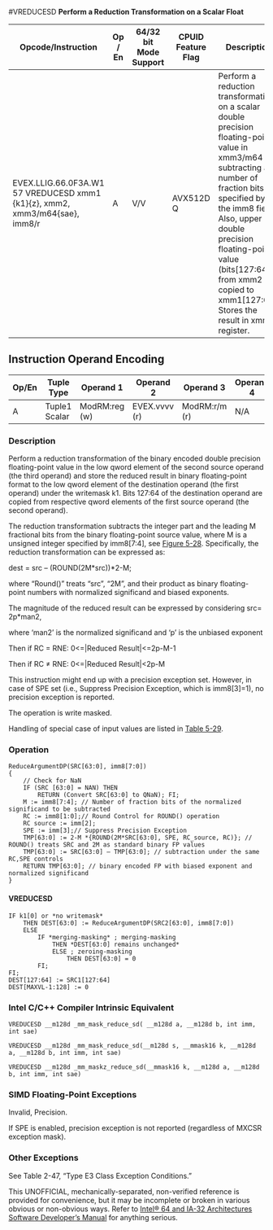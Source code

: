 #VREDUCESD
**Perform a Reduction Transformation on a Scalar Float**

| Opcode/Instruction                                                          | Op / En | 64/32 bit Mode Support | CPUID Feature Flag | Description                                                                                                                                                                                                                                                                                                       |
| --------------------------------------------------------------------------- | ------- | ---------------------- | ------------------ | ----------------------------------------------------------------------------------------------------------------------------------------------------------------------------------------------------------------------------------------------------------------------------------------------------------------- |
| EVEX.LLIG.66.0F3A.W1 57 VREDUCESD xmm1 {k1}{z}, xmm2, xmm3/m64{sae}, imm8/r | A       | V/V                    | AVX512D Q          | Perform a reduction transformation on a scalar double precision floating-point value in xmm3/m64 by subtracting a number of fraction bits specified by the imm8 field. Also, upper double precision floating-point value (bits[127:64]) from xmm2 are copied to xmm1[127:64]. Stores the result in xmm1 register. |

## Instruction Operand Encoding

| Op/En | Tuple Type    | Operand 1     | Operand 2     | Operand 3     | Operand 4 |
| ----- | ------------- | ------------- | ------------- | ------------- | --------- |
| A     | Tuple1 Scalar | ModRM:reg (w) | EVEX.vvvv (r) | ModRM:r/m (r) | N/A       |

### Description

Perform a reduction transformation of the binary encoded double precision floating-point value in the low qword element of the second source operand (the third operand) and store the reduced result in binary floating-point format to the low qword element of the destination operand (the first operand) under the writemask k1. Bits 127:64 of the destination operand are copied from respective qword elements of the first source operand (the second operand).

The reduction transformation subtracts the integer part and the leading M fractional bits from the binary floating-point source value, where M is a unsigned integer specified by imm8[7:4], see [Figure 5-28](/x86/vreducepd#fig-5-28). Specifically, the reduction transformation can be expressed as:

dest = src – (ROUND(2M\*src))\*2-M;

where “Round()” treats “src”, “2M”, and their product as binary floating-point numbers with normalized significand and biased exponents.

The magnitude of the reduced result can be expressed by considering src= 2p\*man2,

where ‘man2’ is the normalized significand and ‘p’ is the unbiased exponent

Then if RC = RNE: 0<=|Reduced Result|<=2p-M-1

Then if RC ≠ RNE: 0<=|Reduced Result|<2p-M

This instruction might end up with a precision exception set. However, in case of SPE set (i.e., Suppress Precision Exception, which is imm8[3]=1), no precision exception is reported.

The operation is write masked.

Handling of special case of input values are listed in [Table 5-29](/x86/vreducepd#tbl-5-29).

### Operation

```
ReduceArgumentDP(SRC[63:0], imm8[7:0])
{
    // Check for NaN
    IF (SRC [63:0] = NAN) THEN
        RETURN (Convert SRC[63:0] to QNaN); FI;
    M := imm8[7:4]; // Number of fraction bits of the normalized significand to be subtracted
    RC := imm8[1:0];// Round Control for ROUND() operation
    RC source := imm[2];
    SPE := imm[3];// Suppress Precision Exception
    TMP[63:0] := 2-M *{ROUND(2M*SRC[63:0], SPE, RC_source, RC)}; // ROUND() treats SRC and 2M as standard binary FP values
    TMP[63:0] := SRC[63:0] – TMP[63:0]; // subtraction under the same RC,SPE controls
    RETURN TMP[63:0]; // binary encoded FP with biased exponent and normalized significand
}

```

#### VREDUCESD

```
IF k1[0] or *no writemask*
    THEN DEST[63:0] := ReduceArgumentDP(SRC2[63:0], imm8[7:0])
    ELSE
        IF *merging-masking* ; merging-masking
            THEN *DEST[63:0] remains unchanged*
            ELSE ; zeroing-masking
                THEN DEST[63:0] = 0
        FI;
FI;
DEST[127:64] := SRC1[127:64]
DEST[MAXVL-1:128] := 0

```

### Intel C/C++ Compiler Intrinsic Equivalent

```
VREDUCESD __m128d _mm_mask_reduce_sd( __m128d a, __m128d b, int imm, int sae)

```

```
VREDUCESD __m128d _mm_mask_reduce_sd(__m128d s, __mmask16 k, __m128d a, __m128d b, int imm, int sae)

```

```
VREDUCESD __m128d _mm_maskz_reduce_sd(__mmask16 k, __m128d a, __m128d b, int imm, int sae)

```

### SIMD Floating-Point Exceptions

Invalid, Precision.

If SPE is enabled, precision exception is not reported (regardless of MXCSR exception mask).

### Other Exceptions

See Table 2-47, “Type E3 Class Exception Conditions.”

This UNOFFICIAL, mechanically-separated, non-verified reference is provided for convenience, but it may be
incomplete or broken in various obvious or non-obvious
ways. Refer to [Intel® 64 and IA-32 Architectures Software Developer’s Manual](https://software.intel.com/en-us/download/intel-64-and-ia-32-architectures-sdm-combined-volumes-1-2a-2b-2c-2d-3a-3b-3c-3d-and-4) for anything serious.
